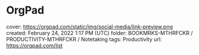 # OrgPad

cover: https://orgpad.com/static/img/social-media/link-preview.png
created: February 24, 2022 1:17 PM (UTC)
folder: BOOKMRKS-MTHRFCKR / PRODUCTIVITY-MTHRFCKR / Notetaking
tags: Productivity
url: https://orgpad.com/list